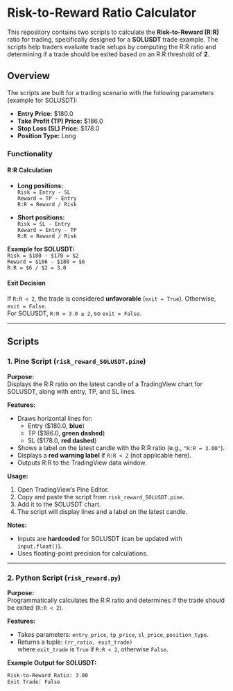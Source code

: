 # Risk-to-Reward Ratio Calculator

This repository contains two scripts to calculate the **Risk-to-Reward (R:R)** ratio for trading, specifically designed for a **SOLUSDT** trade example. The scripts help traders evaluate trade setups by computing the R:R ratio and determining if a trade should be exited based on an R:R threshold of **2**.

## Overview

The scripts are built for a trading scenario with the following parameters (example for SOLUSDT):

- **Entry Price:** $180.0  
- **Take Profit (TP) Price:** $186.0  
- **Stop Loss (SL) Price:** $178.0  
- **Position Type:** Long

### Functionality

#### R:R Calculation

- **Long positions:**  
  `Risk = Entry - SL`  
  `Reward = TP - Entry`  
  `R:R = Reward / Risk`

- **Short positions:**  
  `Risk = SL - Entry`  
  `Reward = Entry - TP`  
  `R:R = Reward / Risk`

**Example for SOLUSDT:**  
`Risk = $180 - $178 = $2`  
`Reward = $186 - $180 = $6`  
`R:R = $6 / $2 = 3.0`

#### Exit Decision

If `R:R < 2`, the trade is considered **unfavorable** (`exit = True`). Otherwise, `exit = False`.  
For SOLUSDT, `R:R = 3.0 ≥ 2`, so `exit = False`.

---

## Scripts

### 1. Pine Script (`risk_reward_SOLUSDT.pine`)

**Purpose:**  
Displays the R:R ratio on the latest candle of a TradingView chart for SOLUSDT, along with entry, TP, and SL lines.

**Features:**

- Draws horizontal lines for:
  - Entry ($180.0, **blue**)
  - TP ($186.0, **green dashed**)
  - SL ($178.0, **red dashed**)
- Shows a label on the latest candle with the R:R ratio (e.g., `"R:R = 3.00"`).
- Displays a **red warning label** if `R:R < 2` (not applicable here).
- Outputs R:R to the TradingView data window.

**Usage:**

1. Open TradingView’s Pine Editor.
2. Copy and paste the script from `risk_reward_SOLUSDT.pine`.
3. Add it to the SOLUSDT chart.
4. The script will display lines and a label on the latest candle.

**Notes:**

- Inputs are **hardcoded** for SOLUSDT (can be updated with `input.float()`).
- Uses floating-point precision for calculations.

---

### 2. Python Script (`risk_reward.py`)

**Purpose:**  
Programmatically calculates the R:R ratio and determines if the trade should be exited (`R:R < 2`).

**Features:**

- Takes parameters: `entry_price`, `tp_price`, `sl_price`, `position_type`.
- Returns a tuple: `(rr_ratio, exit_trade)`  
  where `exit_trade` is `True` if `R:R < 2`, otherwise `False`.

**Example Output for SOLUSDT:**

```bash
Risk-to-Reward Ratio: 3.00  
Exit Trade: False
